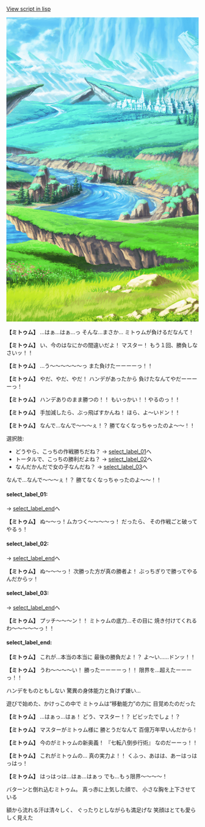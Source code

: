 [View script in lisp](../scripts/20053203.txt)

![plain.png](../images/backgrounds/plain.png)

**【ミトゥム】**
…はぁ…はぁ…っ
そんな…まさか…
ミトゥムが負けるだなんて！

**【ミトゥム】**
い、今のはなにかの間違いだよ！
マスター！
もう１回、勝負しなさいッ！！

**【ミトゥム】**
…う〜〜〜〜〜〜っ
また負けたーーーーっ！！

**【ミトゥム】**
やだ、やだ、やだ！
ハンデがあったから
負けたなんてやだーーーーっ！

**【ミトゥム】**
ハンデありのまま勝つの！！
もいっかい！！やるのっ！！

**【ミトゥム】**
手加減したら、ぶっ飛ばすかんね！
ほら、よ〜いドン！！

**【ミトゥム】**
なんで…なんで〜〜〜ぇ！？
勝てなくなっちゃったのよ〜〜！！

選択肢:
- どうやら、こっちの作戦勝ちだね？ → [select_label_01](#select_label_01)へ
- トータルで、こっちの勝利だよね？ → [select_label_02](#select_label_02)へ
- なんだかんだで女の子なんだね？ → [select_label_03](#select_label_03)へ

なんで…なんで〜〜〜ぇ！？
勝てなくなっちゃったのよ〜〜！！

#### select_label_01:
 → [select_label_end](#select_label_end)へ

**【ミトゥム】**
ぬ〜〜っ！ムカつく〜〜〜〜っ！
だったら、
その作戦ごと破ってやるぅ！

#### select_label_02:
 → [select_label_end](#select_label_end)へ

**【ミトゥム】**
ぬ〜〜〜っ！
次勝った方が真の勝者よ！
ぶっちぎりで勝ってやるんだからッ！

#### select_label_03:
 → [select_label_end](#select_label_end)へ

**【ミトゥム】**
プッチ〜〜〜ン！！
ミトゥムの底力…その目に
焼き付けてくれるわ〜〜〜〜〜っ！！

#### select_label_end:

**【ミトゥム】**
これが…本当の本当に
最後の勝負だよ！？
よ〜い……ドンッ！！

**【ミトゥム】**
うわ〜〜〜〜い！
勝ったーーーーっ！！
限界を…超えたーーーっ！！

ハンデをものともしない
驚異の身体能力と負けず嫌い…

遊びで始めた、かけっこの中で
ミトゥムは“移動能力”の力に
目覚めたのだった

**【ミトゥム】**
…はぁっ…はぁ！
どう、マスター！？
ビビッたでしょ！？

**【ミトゥム】**
マスターがミトゥム様に
勝とうだなんて
百億万年早いんだから！

**【ミトゥム】**
今のがミトゥムの新奥義！
『七転八倒歩行術』
なのだーーっ！！

**【ミトゥム】**
これがミトゥムの…
真の実力よ！！
くふっ、あはは、あーはっはっはっ！

**【ミトゥム】**
はっはっは…はぁ…はぁっ
でも…もぅ限界〜〜〜〜！

バターンと倒れ込むミトゥム。
真っ赤に上気した顔で、
小さな胸を上下させている

額から流れる汗は清々しく、
ぐったりとしながらも満足げな
笑顔はとても愛らしく見えた